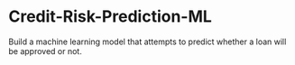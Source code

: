 # Credit-Risk-Prediction-ML
Build a machine learning model that attempts to predict whether a loan will be approved or not.
